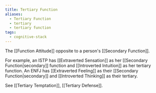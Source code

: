 ```yaml
---
title: Tertiary Function
aliases:
  - Tertiary Function
  - tertiary
  - tertiary function
tags:
  - cognitive-stack
---
```


The [[Function Attitude]] opposite to a person's [[Secondary Function]].

For example, an ISTP has [[Extraverted Sensation]] as her [[Secondary Function|secondary]] function and [[Introverted Intuition]] as her tertiary function. An ENFJ has [[Extraverted Feeling]] as their [[Secondary Function|secondary]] and [[Introverted Thinking]] as their tertiary.

See [[Tertiary Temptation]], [[Tertiary Defense]].
